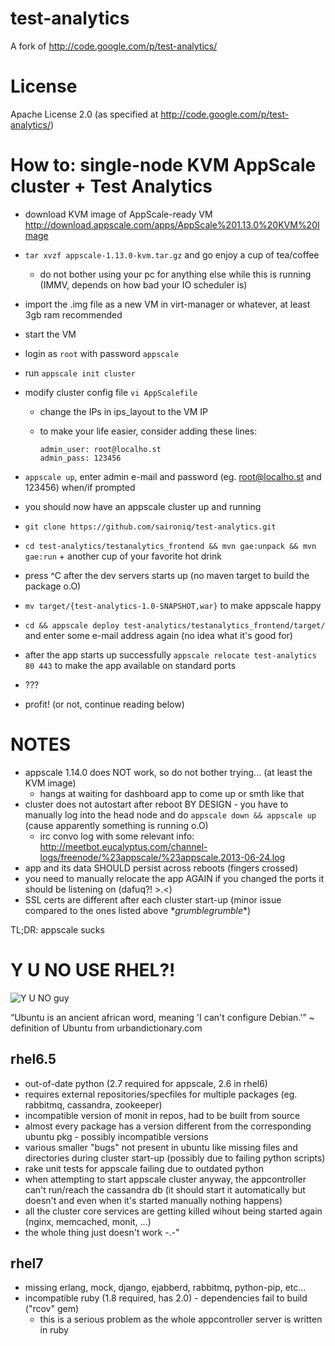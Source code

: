 test-analytics
==============

A fork of http://code.google.com/p/test-analytics/

License
=======
Apache License 2.0 (as specified at http://code.google.com/p/test-analytics/)

How to: single-node KVM AppScale cluster + Test Analytics
=========================================================

* download KVM image of AppScale-ready VM http://download.appscale.com/apps/AppScale%201.13.0%20KVM%20Image
* `tar xvzf appscale-1.13.0-kvm.tar.gz` and go enjoy a cup of tea/coffee
  * do not bother using your pc for anything else while this is running (IMMV, depends on how bad your IO scheduler is)
* import the .img file as a new VM in virt-manager or whatever, at least 3gb ram recommended
* start the VM
* login as `root` with password `appscale`
* run `appscale init cluster`
* modify cluster config file `vi AppScalefile`
  * change the IPs in ips_layout to the VM IP
  * to make your life easier, consider adding these lines:

    ```
    admin_user: root@localho.st
    admin_pass: 123456
    ```

* `appscale up`, enter admin e-mail and password (eg. root@localho.st and 123456) when/if prompted
* you should now have an appscale cluster up and running
* `git clone https://github.com/saironiq/test-analytics.git`
* `cd test-analytics/testanalytics_frontend && mvn gae:unpack && mvn gae:run` + another cup of your favorite hot drink
* press ^C after the dev servers starts up (no maven target to build the package o.O)
* `mv target/{test-analytics-1.0-SNAPSHOT,war}` to make appscale happy
* `cd && appscale deploy test-analytics/testanalytics_frontend/target/` and enter some e-mail address again (no idea what it's good for)
* after the app starts up successfully `appscale relocate test-analytics 80 443` to make the app available on standard ports
* ???
* profit! (or not, continue reading below)


NOTES
=====
* appscale 1.14.0 does NOT work, so do not bother trying... (at least the KVM image)
  * hangs at waiting for dashboard app to come up or smth like that
* cluster does not autostart after reboot BY DESIGN - you have to manually log into the head node and do `appscale down && appscale up` (cause apparently something is running o.O)
  * irc convo log with some relevant info: http://meetbot.eucalyptus.com/channel-logs/freenode/%23appscale/%23appscale.2013-06-24.log
* app and its data SHOULD persist across reboots (fingers crossed)
* you need to manually relocate the app AGAIN if you changed the ports it should be listening on (dafuq?! >.<)
* SSL certs are different after each cluster start-up (minor issue compared to the ones listed above \*_grumblegrumble_\*)

TL;DR: appscale sucks


Y U NO USE RHEL?!
=================

![Y U NO guy](http://i3.kym-cdn.com/entries/icons/original/000/004/006/y-u-no-guy.jpg)

“Ubuntu is an ancient african word, meaning 'I can't configure Debian.'”
  ~ definition of Ubuntu from urbandictionary.com

rhel6.5
-------
  * out-of-date python (2.7 required for appscale, 2.6 in rhel6)
  * requires external repositories/specfiles for multiple packages (eg. rabbitmq, cassandra, zookeeper)
  * incompatible version of monit in repos, had to be built from source
  * almost every package has a version different from the corresponding ubuntu pkg - possibly incompatible versions
  * various smaller "bugs" not present in ubuntu like missing files and directories during cluster start-up (possibly due to failing python scripts)
  * rake unit tests for appscale failing due to outdated python
  * when attempting to start appscale cluster anyway, the appcontroller can't run/reach the cassandra db (it should start it automatically but doesn't and even when it's started manually nothing happens)
  * all the cluster core services are getting killed wihout being started again (nginx, memcached, monit, ...)
  * the whole thing just doesn't work -.-"

rhel7
-----
  * missing erlang, mock, django, ejabberd, rabbitmq, python-pip, etc...
  * incompatible ruby (1.8 required, has 2.0) - dependencies fail to build ("rcov" gem)
    * this is a serious problem as the whole appcontroller server is written in ruby
